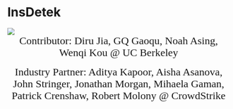 # InsDetek

<image src="Project Brief.png"/>
<br>
<font size = 5 face = 'times_new_roman'><center>Contributor: Diru Jia, GQ Gaoqu, Noah Asing, Wenqi Kou @ UC Berkeley</center></font>  
<br>
<font size = 5 face = 'times_new_roman'><center>Industry Partner: Aditya Kapoor, Aisha Asanova, John Stringer, Jonathan Morgan, Mihaela Gaman, Patrick Crenshaw, Robert Molony @ CrowdStrike </center></font>  

